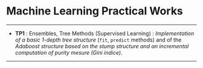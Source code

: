 # Machine Learning Practical Works

---

- **TP1** : Ensembles, Tree Methods (Supervised Learning) : _Implementation of a basic 1-depth tree structure_ (```fit```, ```predict``` methods) and of the _Adaboost structure based on the stump structure and an incremental computation of purity mesure (Gini indice)_.

---